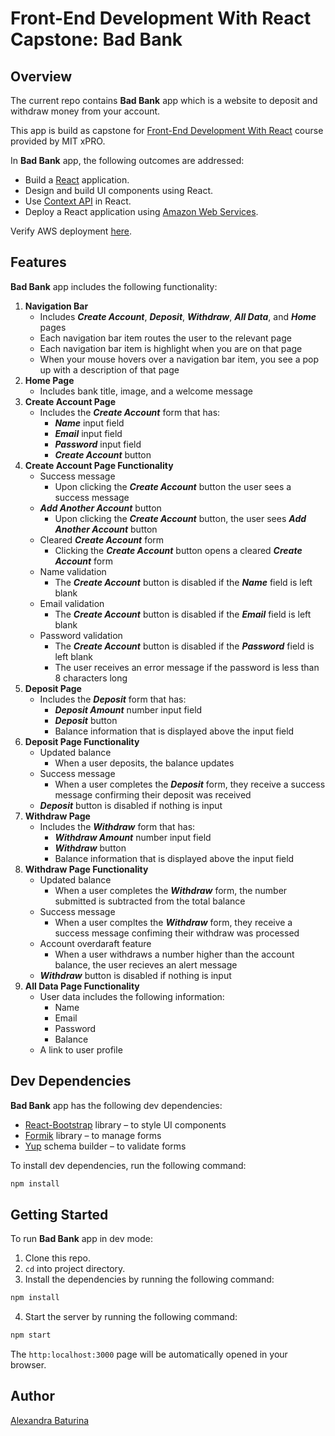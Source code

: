 # Front-End Development With React Capstone: Bad Bank
## Overview
The current repo contains **Bad Bank** app which is a website to deposit and withdraw money from your account.

This app is build as capstone for [Front-End Development With React](https://executive-ed.xpro.mit.edu/front-end-development-react?utm_source=MITxPROWeb) course provided by MIT xPRO.

In **Bad Bank** app, the following outcomes are addressed:
* Build a [React](https://reactjs.org/) application.
* Design and build UI components using React.
* Use [Context API](https://reactjs.org/docs/context.html) in React.
* Deploy a React application using [Amazon Web Services](https://aws.amazon.com/).

Verify AWS deployment [here](https://alexandra-baturina-bad-bank.s3.us-west-2.amazonaws.com/index.html).

## Features
**Bad Bank** app includes the following functionality:
1. **Navigation Bar**
    * Includes ***Create Account***, ***Deposit***, ***Withdraw***, ***All Data***, and ***Home*** pages
    * Each navigation bar item routes the user to the relevant page
    * Each navigation bar item is highlight when you are on that page
    * When your mouse hovers over a navigation bar item, you see a pop up with a description of that page
2. **Home Page**
    * Includes bank title, image, and a welcome message
3. **Create Account Page**
    * Includes the ***Create Account*** form that has:
      * ***Name*** input field
      * ***Email*** input field
      * ***Password*** input field
      * ***Create Account*** button
4. **Create Account Page Functionality**
    * Success message
      * Upon clicking the ***Create Account*** button the user sees a success message
    * ***Add Another Account*** button
      * Upon clicking the ***Create Account*** button, the user sees ***Add Another Account*** button
    * Cleared ***Create Account*** form
       * Clicking the ***Create Account*** button opens a cleared ***Create Account*** form
    * Name validation
       * The ***Create Account*** button is disabled if the ***Name*** field is left blank
    * Email validation
       * The ***Create Account*** button is disabled if the ***Email*** field is left blank
    * Password validation
       * The ***Create Account*** button is disabled if the ***Password*** field is left blank
       * The user receives an error message if the password is less than 8 characters long
  5. **Deposit Page**
      * Includes the ***Deposit*** form that has:
         * ***Deposit Amount*** number input field
         * ***Deposit*** button
         * Balance information that is displayed above the input field
   6. **Deposit Page Functionality**
       * Updated balance
          * When a user deposits, the balance updates
       * Success message
          * When a user completes the ***Deposit*** form, they receive a success message confirming their deposit was received
       * ***Deposit*** button is disabled if nothing is input
   7. **Withdraw Page**
       * Includes the ***Withdraw*** form that has:
         * ***Withdraw Amount*** number input field
         * ***Withdraw*** button
         * Balance information that is displayed above the input field
   8. **Withdraw Page Functionality**
      * Updated balance
         * When a user completes the ***Withdraw*** form, the number submitted is subtracted from the total balance
      * Success message
         * When a user compltes the ***Withdraw*** form, they receive a success message confiming their withdraw was processed
      * Account overdaraft feature
         * When a user withdraws a number higher than the account balance, the user recieves an alert message
      * ***Withdraw*** button is disabled if nothing is input
   9. **All Data Page Functionality**
      * User data includes the following information:
         * Name
         * Email
         * Password
         * Balance
      * A link to user profile

## Dev Dependencies
**Bad Bank** app has the following dev dependencies:
* [React-Bootstrap](https://react-bootstrap.github.io/) library – to style UI components
* [Formik](https://formik.org/) library – to manage forms
* [Yup](https://formik.org/docs/guides/validation) schema builder – to validate forms

To install dev dependencies, run the following command:
```sh
npm install
```
## Getting Started
To run **Bad Bank** app in dev mode:
1. Clone this repo.
2. ``cd`` into project directory.
3. Install the dependencies by running the following command:
```sh
npm install
```
4. Start the server by running the following command:
```sh
npm start
```
The ```http:localhost:3000``` page will be automatically opened in your browser.
## Author
[Alexandra Baturina](https://www.linkedin.com/in/alexandrabaturina/)
